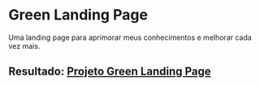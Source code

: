 # Green Landing Page
Uma landing page para aprimorar meus conhecimentos e melhorar cada vez mais.
## Resultado: [Projeto Green Landing Page](https://jhonatha-ruan.github.io/green-landing-page/)
